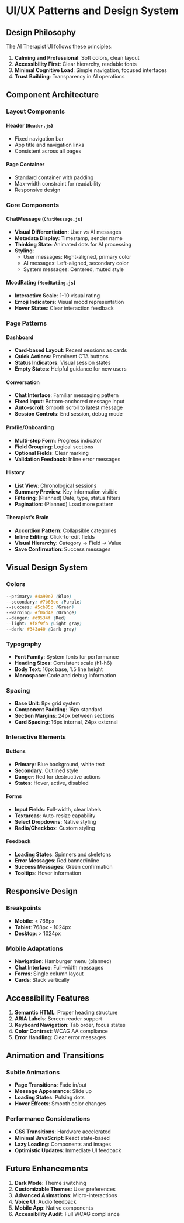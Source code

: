 # UI/UX Patterns and Design System

## Design Philosophy

The AI Therapist UI follows these principles:
1. **Calming and Professional**: Soft colors, clean layout
2. **Accessibility First**: Clear hierarchy, readable fonts
3. **Minimal Cognitive Load**: Simple navigation, focused interfaces
4. **Trust Building**: Transparency in AI operations

## Component Architecture

### Layout Components

#### Header (`Header.js`)
- Fixed navigation bar
- App title and navigation links
- Consistent across all pages

#### Page Container
- Standard container with padding
- Max-width constraint for readability
- Responsive design

### Core Components

#### ChatMessage (`ChatMessage.js`)
- **Visual Differentiation**: User vs AI messages
- **Metadata Display**: Timestamp, sender name
- **Thinking State**: Animated dots for AI processing
- **Styling**: 
  - User messages: Right-aligned, primary color
  - AI messages: Left-aligned, secondary color
  - System messages: Centered, muted style

#### MoodRating (`MoodRating.js`)
- **Interactive Scale**: 1-10 visual rating
- **Emoji Indicators**: Visual mood representation
- **Hover States**: Clear interaction feedback

### Page Patterns

#### Dashboard
- **Card-based Layout**: Recent sessions as cards
- **Quick Actions**: Prominent CTA buttons
- **Status Indicators**: Visual session states
- **Empty States**: Helpful guidance for new users

#### Conversation
- **Chat Interface**: Familiar messaging pattern
- **Fixed Input**: Bottom-anchored message input
- **Auto-scroll**: Smooth scroll to latest message
- **Session Controls**: End session, debug mode

#### Profile/Onboarding
- **Multi-step Form**: Progress indicator
- **Field Grouping**: Logical sections
- **Optional Fields**: Clear marking
- **Validation Feedback**: Inline error messages

#### History
- **List View**: Chronological sessions
- **Summary Preview**: Key information visible
- **Filtering**: (Planned) Date, type, status filters
- **Pagination**: (Planned) Load more pattern

#### Therapist's Brain
- **Accordion Pattern**: Collapsible categories
- **Inline Editing**: Click-to-edit fields
- **Visual Hierarchy**: Category → Field → Value
- **Save Confirmation**: Success messages

## Visual Design System

### Colors
```css
--primary: #4a90e2 (Blue)
--secondary: #7b68ee (Purple)
--success: #5cb85c (Green)
--warning: #f0ad4e (Orange)
--danger: #d9534f (Red)
--light: #f8f9fa (Light gray)
--dark: #343a40 (Dark gray)
```

### Typography
- **Font Family**: System fonts for performance
- **Heading Sizes**: Consistent scale (h1-h6)
- **Body Text**: 16px base, 1.5 line height
- **Monospace**: Code and debug information

### Spacing
- **Base Unit**: 8px grid system
- **Component Padding**: 16px standard
- **Section Margins**: 24px between sections
- **Card Spacing**: 16px internal, 24px external

### Interactive Elements

#### Buttons
- **Primary**: Blue background, white text
- **Secondary**: Outlined style
- **Danger**: Red for destructive actions
- **States**: Hover, active, disabled

#### Forms
- **Input Fields**: Full-width, clear labels
- **Textareas**: Auto-resize capability
- **Select Dropdowns**: Native styling
- **Radio/Checkbox**: Custom styling

#### Feedback
- **Loading States**: Spinners and skeletons
- **Error Messages**: Red banner/inline
- **Success Messages**: Green confirmation
- **Tooltips**: Hover information

## Responsive Design

### Breakpoints
- **Mobile**: < 768px
- **Tablet**: 768px - 1024px
- **Desktop**: > 1024px

### Mobile Adaptations
- **Navigation**: Hamburger menu (planned)
- **Chat Interface**: Full-width messages
- **Forms**: Single column layout
- **Cards**: Stack vertically

## Accessibility Features

1. **Semantic HTML**: Proper heading structure
2. **ARIA Labels**: Screen reader support
3. **Keyboard Navigation**: Tab order, focus states
4. **Color Contrast**: WCAG AA compliance
5. **Error Handling**: Clear error messages

## Animation and Transitions

### Subtle Animations
- **Page Transitions**: Fade in/out
- **Message Appearance**: Slide up
- **Loading States**: Pulsing dots
- **Hover Effects**: Smooth color changes

### Performance Considerations
- **CSS Transitions**: Hardware accelerated
- **Minimal JavaScript**: React state-based
- **Lazy Loading**: Components and images
- **Optimistic Updates**: Immediate UI feedback

## Future Enhancements

1. **Dark Mode**: Theme switching
2. **Customizable Themes**: User preferences
3. **Advanced Animations**: Micro-interactions
4. **Voice UI**: Audio feedback
5. **Mobile App**: Native components
6. **Accessibility Audit**: Full WCAG compliance